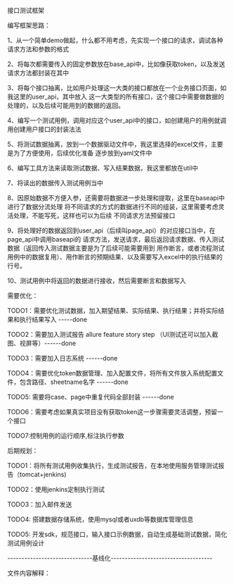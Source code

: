 接口测试框架

编写框架思路：

1、从一个简单demo做起，什么都不用考虑，先实现一个接口的请求，调试各种请求方法和参数的格式

2、将每次都需要传入的固定参数放在base_api中，比如像获取token，以及发送请求方法都封装在其中

3、将每个接口抽离，比如用户处理这一大类的接口都放在一个业务接口页面，如我这里的user_api，其中放入
这一大类型的所有接口，这个接口中需要做数据的处理的，以及后续可能用到的数据的返回。

4、编写一个测试用例，调用对应这个user_api中的接口，如创建用户的用例就调用创建用户接口的封装法法

5、将测试数据抽离，放到一个数据驱动文件中，我这里选择的excel文件，主要是为了方便使用，后续优化准备
逐步放到yaml文件中

6、编写工具方法来读取测试数据、写入结果数据，我这里都放在util中

7、将读出的数据传入测试用例当中

8、因原始数据不方便入参，还需要将数据进一步处理和提取，这里在baseapi中进行了数据分流处理
将不同请求的方式的数据进行不同的组装，这里需要考虑灵活处理，不能写死，这样也可以为后续
不同请求方法预留接口

9、将处理好的数据返回到user_api（后续叫page_api）的对应接口当中，在page_api中调用baseapi的
请求方法，发送请求，最后返回请求数据、传入测试数据（返回传入测试数据主要是为了后续可能需要用到
用作断言，或者流程测试用例中的数据复用）、用作断言的预期结果、以及需要写入excel中的执行结果的
行号。

10、测试用例中将返回的数据进行接收，然后需要断言和数据写入


需要优化：

TODO1：需要优化测试数据，加入期望结果、实际结果、执行结果；并将实际结果和执行结果写入 -----done

TODO2：需要加入测试报告 allure feature story step （UI测试还可以加入截图、视屏等）------done

TODO3：需要加入日志系统    ------done

TODO4：需要优化token数据管理、加入配置文件，将所有文件放入系统配置文件，包含路径、sheetname名字   ------done

TODO5: 需要将case、page中重复代码全部封装  ------done

TODO6：需要考虑如果真实项目没有获取token这一步骤需要灵活调整，预留一个接口

TODO7:控制用例的运行顺序,标注执行参数

后期规划：

TODO1：将所有测试用例收集执行，生成测试报告，在本地使用服务管理测试报告（tomcat+jenkins)

TODO2：使用jenkins定制执行测试

TODO3：加入邮件发送

TODO4: 搭建数据存储系统，使用mysql或者uxdb等数据库管理信息

TODO5: 开发sdk，规范接口，输入接口示例数据，自动生成基础测试数据，简化测试用例设计

------------------------------基线化------------------------------------

文件内容解释：

